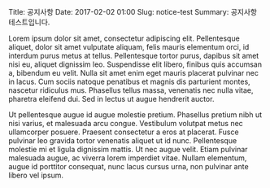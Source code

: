 Title: 공지사항
Date: 2017-02-02 01:00
Slug: notice-test
Summary: 공지사항 테스트입니다.

Lorem ipsum dolor sit amet, consectetur adipiscing elit. Pellentesque aliquet, dolor sit amet vulputate aliquam, felis mauris elementum orci, id interdum purus metus at tellus. Pellentesque tortor purus, dapibus sit amet nisi eu, aliquet dignissim leo. Suspendisse elit libero, finibus quis accumsan a, bibendum eu velit. Nulla sit amet enim eget mauris placerat pulvinar nec in lacus. Cum sociis natoque penatibus et magnis dis parturient montes, nascetur ridiculus mus. Phasellus tellus massa, venenatis nec nulla vitae, pharetra eleifend dui. Sed in lectus ut augue hendrerit auctor.

Ut pellentesque augue id augue molestie pretium. Phasellus pretium nibh ut nisi varius, et malesuada arcu congue. Vestibulum volutpat metus nec ullamcorper posuere. Praesent consectetur a eros at placerat. Fusce pulvinar leo gravida tortor venenatis aliquet ut id nunc. Pellentesque molestie mi et ligula dignissim mattis. Ut nec augue velit. Etiam pulvinar malesuada augue, ac viverra lorem imperdiet vitae. Nullam elementum, augue id porttitor consequat, nunc lacus cursus urna, non pulvinar ante libero vel ipsum.
